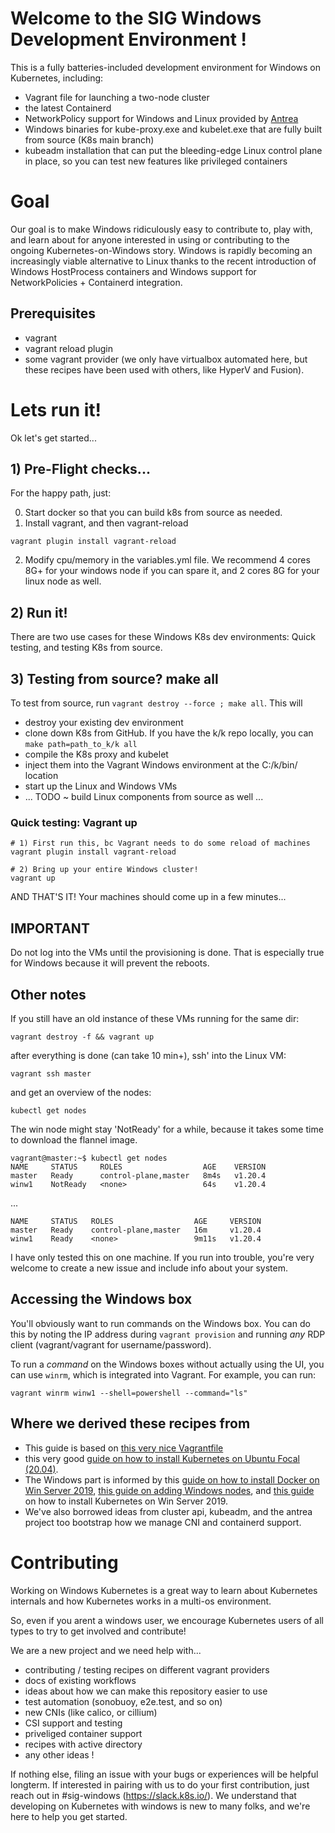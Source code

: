# Welcome to the SIG Windows Development Environment !

This is a fully batteries-included development environment for Windows on Kubernetes, including:
- Vagrant file for launching a two-node cluster
- the latest Containerd
- NetworkPolicy support for Windows and Linux provided by [Antrea](https://antrea.io)
- Windows binaries for kube-proxy.exe and kubelet.exe that are fully built from source (K8s main branch)
- kubeadm installation that can put the bleeding-edge Linux control plane in place, so you can test new features like privileged containers
 
# Goal

Our goal is to make Windows ridiculously easy to contribute to, play with, and learn about for anyone interested
in using or contributing to the ongoing Kubernetes-on-Windows story. Windows is rapidly becoming an increasingly
viable alternative to Linux thanks to the recent introduction of Windows HostProcess containers and Windows support for NetworkPolicies + Containerd integration.

## Prerequisites

- vagrant
- vagrant reload plugin
- some vagrant provider (we only have virtualbox automated here, but these recipes have been used with others, like HyperV and Fusion).

# Lets run it!

Ok let's get started... 

## 1) Pre-Flight checks...

For the happy path, just:

0) Start docker so that you can build k8s from source as needed.
1) Install vagrant, and then vagrant-reload
```
vagrant plugin install vagrant-reload
```
2) Modify cpu/memory in the variables.yml file.  We recommend 4 cores 8G+ for your windows node if you can spare it, and 2 cores 8G for your linux node as well. 
 
## 2) Run it!

There are two use cases for these Windows K8s dev environments: Quick testing, and testing K8s from source.

## 3) Testing from source? make all

To test from source, run `vagrant destroy --force ; make all`.  This will
- destroy your existing dev environment 
- clone down K8s from GitHub. If you have the k/k repo locally, you can `make path=path_to_k/k all` 
- compile the K8s proxy and kubelet
- inject them into the Vagrant Windows environment at the C:/k/bin/ location 
- start up the Linux and Windows VMs
- ... TODO ~ build Linux components from source as well ...

### Quick testing: Vagrant up

```
# 1) First run this, bc Vagrant needs to do some reload of machines
vagrant plugin install vagrant-reload 

# 2) Bring up your entire Windows cluster! 
vagrant up
```

AND THAT'S IT! Your machines should come up in a few minutes...

## IMPORTANT
Do not log into the VMs until the provisioning is done. That is especially true for Windows because it will prevent the reboots.

## Other notes 

If you still have an old instance of these VMs running for the same dir:
```
vagrant destroy -f && vagrant up
```
after everything is done (can take 10 min+), ssh' into the Linux VM:
```
vagrant ssh master
```
and get an overview of the nodes:
```
kubectl get nodes
```
The win node might stay 'NotReady' for a while, because it takes some time to download the flannel image.
```
vagrant@master:~$ kubectl get nodes
NAME     STATUS     ROLES                  AGE    VERSION
master   Ready      control-plane,master   8m4s   v1.20.4
winw1    NotReady   <none>                 64s    v1.20.4
```
...
```
NAME     STATUS   ROLES                  AGE     VERSION
master   Ready    control-plane,master   16m     v1.20.4
winw1    Ready    <none>                 9m11s   v1.20.4
```

I have only tested this on one machine. If you run into trouble, you're very welcome to create a new issue and include info about your system. 

## Accessing the Windows box

You'll obviously want to run commands on the Windows box. You can do this by noting the IP address during `vagrant provision` and running *any* RDP client (vagrant/vagrant for username/password).

To run a *command* on the Windows boxes without actually using the UI, you can use `winrm`, which is integrated into Vagrant. For example, you can run:

```
vagrant winrm winw1 --shell=powershell --command="ls"
```

## Where we derived these recipes from 

- This guide is based on [this very nice Vagrantfile](https://gist.github.com/danielepolencic/ef4ddb763fd9a18bf2f1eaaa2e337544)
- this very good [guide on how to install Kubernetes on Ubuntu Focal (20.04)](https://github.com/mialeevs/kubernetes_installation). 
- The Windows part is informed by this [guide on how to install Docker on Win Server 2019](https://www.hostafrica.co.za/blog/new-technologies/how-to-install-docker-on-linux-and-windows/#win), [this guide on adding Windows nodes](https://kubernetes.io/docs/tasks/administer-cluster/kubeadm/adding-windows-nodes/), and [this guide](https://www.hostafrica.co.za/blog/new-technologies/install-kubernetes-cluster-windows-server-worker-nodes/) on how to install Kubernetes on Win Server 2019.
- We've also borrowed ideas from cluster api, kubeadm, and the antrea project too bootstrap how we manage CNI and containerd support.

# Contributing

Working on Windows Kubernetes is a great way to learn about Kubernetes internals and how Kubernetes works in a multi-os environment.  

So, even if you arent a windows user, we encourage Kubernetes users of all types to try to get involved and contribute!

We are a new project and we need help with... 

- contributing / testing recipes on different vagrant providers
- docs of existing workflows
- ideas about how we can make this repository easier to use
- test automation (sonobuoy, e2e.test, and so on)
- new CNIs (like calico, or cillium)
- CSI support and testing
- priveliged container support
- recipes with active directory
- any other ideas !

If nothing else, filing an issue with your bugs or experiences will be helpful longterm.  If interested in pairing with us to do your first contribution, just reach out in #sig-windows (https://slack.k8s.io/).  We understand that developing on Kubernetes with windows is new to many folks, and we're here to help you get started.
